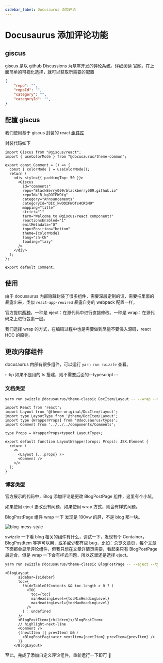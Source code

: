 ```yaml
---
sidebar_label: Docusaurus 添加评论
---
```

# Docusaurus 添加评论功能
## giscus

giscus 是以 github Discussions 为基座开发的评论系统。详细阅读 [官网](https://giscus.app/zh-CN)，在上面简单的可视化选择，就可以获取所需要的配置

```json
{
    "repo": "",
    "repoId": "",
    "category": "",
    "categoryId": "",
}
```

## 配置 giscus
我们使用基于 giscus 封装的 react [组件库](https://github.com/giscus/giscus-component#readme)

封装代码如下


```tsx
import Giscus from "@giscus/react";
import { useColorMode } from "@docusaurus/theme-common";

export const Comment = () => {
  const { colorMode } = useColorMode();
  return (
    <div style={{ paddingTop: 50 }}>
      <Giscus
        id="comments"
        repo="BlackBerry009/blackberry009.github.io"
        repoId="R_kgDOIFWOfg"
        category="Announcements"
        categoryId="DIC_kwDOIFWOfs4CR5M9"
        mapping="title"
        strict="1"
        term="Welcome to @giscus/react component!"
        reactionsEnabled="1"
        emitMetadata="0"
        inputPosition="bottom"
        theme={colorMode}
        lang="zh-CN"
        loading="lazy"
      />
    </div>
  );
};

export default Comment;
```
## 使用
由于 docusaurus 内部隐藏封装了很多组件，需要深层定制的话，需要把里面的暴露出来，类似 `react-app-rewired` 暴露自身的 webpack 配置一样。

官方提供[两种](https://docusaurus.io/docs/swizzling)，一种是 eject：在源代码中进行直接修改。一种是 wrap：在源代码之上进行包裹一层。

我们选择 wrap 的方式，在编码过程中也是需要做到尽量不要侵入源码，react HOC 的原则。
## 更改内部组件
docusaurus 内部有很多组件，可以运行 `yarn run swizzle` 查看。

:::tip
如果不是用的 ts 搭建，则不需要后面的--typescript
:::


### 文档类型
```sh
yarn run swizzle @docusaurus/theme-classic DocItem/Layout -- --wrap --typescript
```

```tsx title="theme/DcoItem/Layout/index.tsx"
import React from 'react';
import Layout from '@theme-original/DocItem/Layout';
import type LayoutType from '@theme/DocItem/Layout';
import type {WrapperProps} from '@docusaurus/types';
import Comment from '../../../components/Comments';

type Props = WrapperProps<typeof LayoutType>;

export default function LayoutWrapper(props: Props): JSX.Element {
  return (
    <>
      <Layout {...props} />
      <Comment />
    </>
  );
}

```
### 博客类型
官方展示的代码中，Blog 添加评论是更改 BlogPostPage 组件，这里有个小坑。

如果使用 eject 更改没有问题，如果使用 wrap 方式，则会有样式问题。

BlogPostPage 组件 wrap 一下 发现是 100vw 的屏，不是 blog 那一块。

![blog-mess-style](/img/blog-style.png)

swizzle 一下看 blog 相关的组件有什么，调试一下，发现有个 Container，BlogPostItem 等等可以用，或多或少都有些 bug，比如：总览文章页，每个文章下面都会显示评论组件，但我只想在文章详情页需要，看起来只有 BlogPostPage 最适合，但是 wrap 一下会有样式问题，所以这里还是选择 eject。

```sh
yarn run swizzle @docusaurus/theme-classic BlogPostPage -- --eject --typescript
```


```tsx title="theme/BlogPostPage/index.tsx"
<BlogLayout
      sidebar={sidebar}
      toc={
        !hideTableOfContents && toc.length > 0 ? (
          <TOC
            toc={toc}
            minHeadingLevel={tocMinHeadingLevel}
            maxHeadingLevel={tocMaxHeadingLevel}
          />
        ) : undefined
      }>
      <BlogPostItem>{children}</BlogPostItem>
      // highlight-next-line
      <Comment />
      {(nextItem || prevItem) && (
        <BlogPostPaginator nextItem={nextItem} prevItem={prevItem} />
      )}
    </BlogLayout>
```

至此，完成了添加自定义评论组件，重新运行一下即可 🎉


